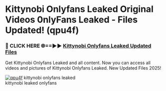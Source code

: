 # Kittynobi Onlyfans Leaked Original Videos 0nlyFans Leaked - Files Updated! (qpu4f)

<h3>🔴 CLICK HERE 🌐==►► <a href="https://tinyurl.com/2jnfzry5" rel="nofollow">Kittynobi Onlyfans Leaked Updated Files</a></h3>

Get Kittynobi Onlyfans Leaked and all content. Now you can access all videos and pictures of Kittynobi Onlyfans Leaked. New Updated Files 2025!

[![qpu4f](https://i.imgur.com/GyGTBgg.gif)](https://tinyurl.com/2jnfzry5)
kittynobi onlyfans leaked<br>
kittynobi leaked onlyfans